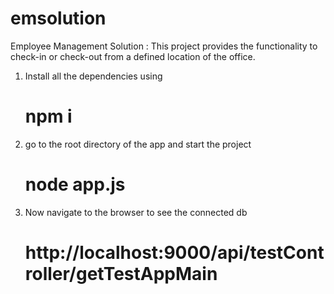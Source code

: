# emsolution
Employee Management Solution : This project provides the functionality to check-in or check-out from a defined location of the office.

1. Install all the dependencies using 
   # npm i

2. go to the root directory of the app and start the project
   # node app.js

3. Now navigate to the browser to see the connected db
   # http://localhost:9000/api/testController/getTestAppMain

